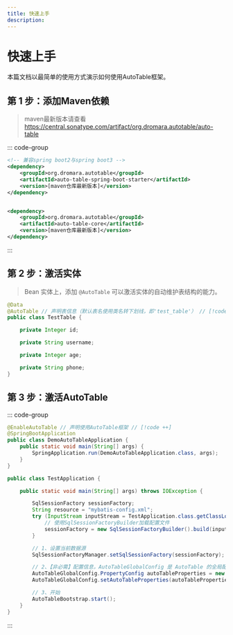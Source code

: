 ```yaml
---
title: 快速上手
description:
---
```


# 快速上手

本篇文档以最简单的使用方式演示如何使用AutoTable框架。

## 第 1 步：添加Maven依赖

> maven最新版本请查看 https://central.sonatype.com/artifact/org.dromara.autotable/auto-table

::: code-group

```xml [SpringBoot应用]
<!-- 兼容spring boot2与spring boot3 -->
<dependency>
    <groupId>org.dromara.autotable</groupId>
    <artifactId>auto-table-spring-boot-starter</artifactId>
    <version>[maven仓库最新版本]</version>
</dependency>
```

```xml [普通java应用]

<dependency>
    <groupId>org.dromara.autotable</groupId>
    <artifactId>auto-table-core</artifactId>
    <version>[maven仓库最新版本]</version>
</dependency>
```

:::

## 第 2 步：激活实体

> Bean 实体上，添加 `@AutoTable` 可以激活实体的自动维护表结构的能力。

```java
@Data
@AutoTable // 声明表信息（默认表名使用类名转下划线，即'test_table'） // [!code ++]
public class TestTable {

    private Integer id;

    private String username;

    private Integer age;

    private String phone;
}

```

## 第 3 步：激活AutoTable

::: code-group

```java [SpringBoot应用]
@EnableAutoTable // 声明使用AutoTable框架 // [!code ++]
@SpringBootApplication
public class DemoAutoTableApplication {
    public static void main(String[] args) {
        SpringApplication.run(DemoAutoTableApplication.class, args);
    }
}
```

```java {12-13,15-17,19-20} [普通java应用]
public class TestApplication {

    public static void main(String[] args) throws IOException {

        SqlSessionFactory sessionFactory;
        String resource = "mybatis-config.xml";
        try (InputStream inputStream = TestApplication.class.getClassLoader().getResourceAsStream(resource)) {
            // 使用SqlSessionFactoryBuilder加载配置文件
            sessionFactory = new SqlSessionFactoryBuilder().build(inputStream);
        }

        // 1、设置当前数据源
        SqlSessionFactoryManager.setSqlSessionFactory(sessionFactory);

        // 2、【非必需】配置信息，AutoTableGlobalConfig 是 AutoTable 的全局配置，你所能自定义的配置，都在里面
        AutoTableGlobalConfig.PropertyConfig autoTableProperties = new AutoTableGlobalConfig.PropertyConfig();
        AutoTableGlobalConfig.setAutoTableProperties(autoTableProperties);

        // 3、开始
        AutoTableBootstrap.start();
    }
}
```

:::
